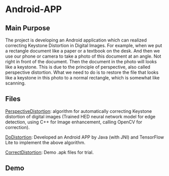 # Android-APP

## Main Purpose
The project is developing an Android application which can realized correcting Keystone Distortion in Digital Images. For example, when we put a rectangle document like a paper or a textbook on the desk. And then we use our phone or camera to take a photo of this document at an angle. Not right in front of the document. Then the document in the photo will looks like a keystone. This is due to the principle of perspective, also called perspective distortion. What we need to do is to restore the file that looks like a keystone in this photo to a normal rectangle, which is somewhat like scanning. 

## Files
[PerspectiveDistortion](./PerspectiveDistortion): algorithm for automatically correcting Keystone distortion of digital images (Trained HED neural network model for edge detection, using C++ for Image enhancement, calling OpenCV for correction).<br>

[DoDistortion](./DoDistortion): Developed an Android APP by Java (with JNI) and TensorFlow Lite to implement the above algorithm.

[CorrectDistortion](./CorrectDistortion.apk): Demo .apk files for trial.

## Demo
